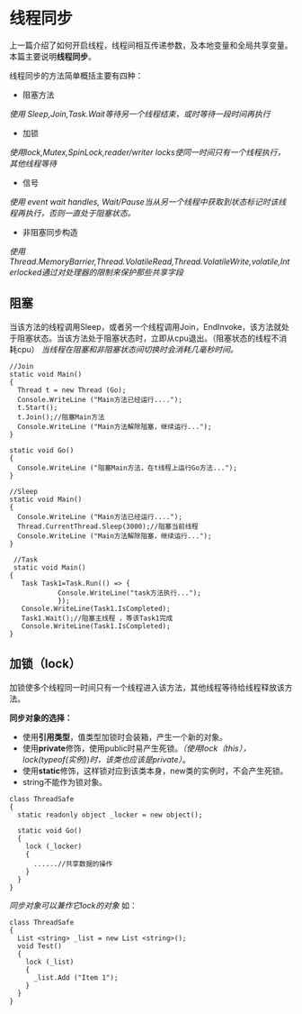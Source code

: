 # 线程同步
上一篇介绍了如何开启线程，线程间相互传递参数，及本地变量和全局共享变量。
本篇主要说明**线程同步**。

线程同步的方法简单概括主要有四种：
* 阻塞方法

 *使用 Sleep,Join,Task.Wait等待另一个线程结束，或时等待一段时间再执行*
* 加锁

 *使用lock,Mutex,SpinLock,reader/writer locks使同一时间只有一个线程执行，其他线程等待*
* 信号

*使用 event wait handles, Wait/Pause当从另一个线程中获取到状态标记时该线程再执行，否则一直处于阻塞状态。*
* 非阻塞同步构造

*使用Thread.MemoryBarrier,Thread.VolatileRead,Thread.VolatileWrite,volatile,Interlocked通过对处理器的限制来保护那些共享字段*

## 阻塞
当该方法的线程调用Sleep，或者另一个线程调用Join，EndInvoke，该方法就处于阻塞状态。当该方法处于阻塞状态时，立即从cpu退出。（阻塞状态的线程不消耗cpu）
*当线程在阻塞和非阻塞状态间切换时会消耗几毫秒时间。*
``` CSharp
//Join
static void Main()
{
  Thread t = new Thread (Go);
  Console.WriteLine ("Main方法已经运行....");  
  t.Start();
  t.Join();//阻塞Main方法
  Console.WriteLine ("Main方法解除阻塞，继续运行...");
}
 
static void Go()
{
  Console.WriteLine ("阻塞Main方法，在t线程上运行Go方法..."); 
}

//Sleep
static void Main()
{
  Console.WriteLine ("Main方法已经运行....");  
  Thread.CurrentThread.Sleep(3000);//阻塞当前线程
  Console.WriteLine ("Main方法解除阻塞，继续运行...");
}
 
 //Task
 static void Main()
{
   Task Task1=Task.Run(() => {  
            Console.WriteLine("task方法执行..."); 
            }); 
   Console.WriteLine(Task1.IsCompleted);             
   Task1.Wait();//阻塞主线程 ，等该Task1完成
   Console.WriteLine(Task1.IsCompleted); 
}
```
## 加锁（lock）

加锁使多个线程同一时间只有一个线程进入该方法，其他线程等待给线程释放该方法。

**同步对象的选择：**
* 使用**引用类型**，值类型加锁时会装箱，产生一个新的对象。
* 使用**private**修饰，使用public时易产生死锁。*（使用lock（this），lock(typeof(实例))时，该类也应该是private）*。
* 使用**static**修饰，这样锁对应到该类本身，new类的实例时，不会产生死锁。
* string不能作为锁对象。

``` CSharp
class ThreadSafe
{
  static readonly object _locker = new object();
 
  static void Go()
  {
    lock (_locker)
    {
      ......//共享数据的操作
    }
  }
}
```

*同步对象可以兼作它lock的对象*
如：
``` CSharp
class ThreadSafe
{
  List <string> _list = new List <string>(); 
  void Test()
  {
    lock (_list)
    {
      _list.Add ("Item 1");
    }
  }
}
```